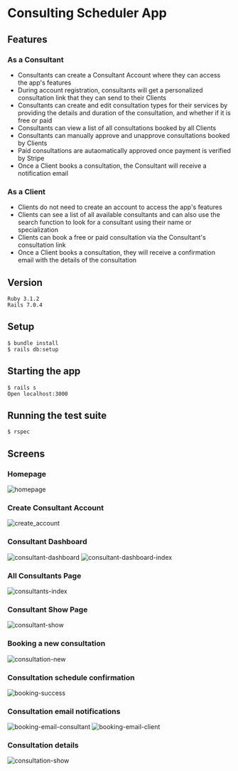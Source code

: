 # Consulting Scheduler App

## Features

### As a Consultant

* Consultants can create a Consultant Account where they can access the app's features
* During account registration, consultants will get a personalized consultation link that they can send to their Clients
* Consultants can create and edit consultation types for their services by providing the details and duration of the consultation, and whether if it is free or paid
* Consultants can view a list of all consultations booked by all Clients
* Consultants can manually approve and unapprove consultations booked by Clients
* Paid consultations are autaomatically approved once payment is verified by Stripe
* Once a Client books a consultation, the Consultant will receive a notification email

### As a Client

* Clients do not need to create an account to access the app's features
* Clients can see a list of all available consultants and can also use the search function to look for a consultant using their name or specialization
* Clients can book a free or paid consultation via the Consultant's consultation link
* Once a Client books a consultation, they will receive a confirmation email with the details of the consultation

## Version
```
Ruby 3.1.2
Rails 7.0.4
```

## Setup
```
$ bundle install
$ rails db:setup
```

## Starting the app
```
$ rails s
Open localhost:3000
```

## Running the test suite
```
$ rspec
```

## Screens
### Homepage
![homepage](https://user-images.githubusercontent.com/100396329/195965807-07c7d598-d0b7-483d-b80c-f0a6df2c5b85.jpg)

### Create Consultant Account
![create_account](https://user-images.githubusercontent.com/100396329/195965878-e6facd75-2ab2-4873-b5c7-e1700ca50dbc.png)

### Consultant Dashboard
![consultant-dashboard](https://user-images.githubusercontent.com/100396329/195965936-c8e8e3d2-6c48-4cfa-8792-5684289a1659.jpg)
![consultant-dashboard-index](https://user-images.githubusercontent.com/100396329/195965941-dd43de7d-8e05-4de7-99c9-a39cba49d463.jpg)

### All Consultants Page
![consultants-index](https://user-images.githubusercontent.com/100396329/195965977-3fea47de-b02c-4800-a2a2-c08f8db05f82.jpg)

### Consultant Show Page
![consultant-show](https://user-images.githubusercontent.com/100396329/195965989-db96b496-33ce-4752-adcd-5bf32c46130d.jpg)

### Booking a new consultation
![consultation-new](https://user-images.githubusercontent.com/100396329/195966012-e17470e3-46a1-4a95-adce-f500c1d29e48.jpg)

### Consultation schedule confirmation
![booking-success](https://user-images.githubusercontent.com/100396329/195966036-37d1263a-4b48-4241-a361-a8972e8ae1ff.jpg)

### Consultation email notifications
![booking-email-consultant](https://user-images.githubusercontent.com/100396329/195966044-a221a11b-64ba-4241-aa6d-58dcd0e72561.jpg)
![booking-email-client](https://user-images.githubusercontent.com/100396329/195966045-a4281e26-fa59-4a88-a401-bdda93defb7c.jpg)

### Consultation details
![consultation-show](https://user-images.githubusercontent.com/100396329/195966050-18625f83-0fba-4ef2-a055-51bcc9286f92.jpg)
